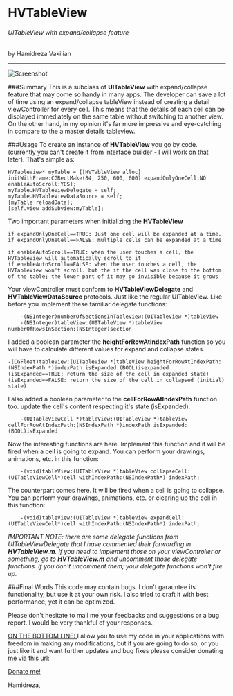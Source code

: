 HVTableView
===========
###### UITableView with expand/collapse feature
by Hamidreza Vakilian

------

![Screenshot](http://www.infracyber.com/private/github/HVTableView/screenshot.jpg)

###Summary
This is a subclass of **UITableView** with expand/collapse feature that may come so handy in many apps.	The developer can save a lot of time using an expand/collapse tableView instead of creating a detail viewController for every cell. This means that the details of each cell can be displayed immediately on the same table without switching to another view. On the other hand, in my opinion it's far more impressive and eye-catching in compare to the a master details tableview.

###Usage
To create an instance of **HVTableView** you go by code. (currently you can't create it from interface builder - I will work on that later). That's simple as:

	HVTableView* myTable = [[HVTableView alloc] initWithFrame:CGRectMake(84, 250, 600, 600) expandOnlyOneCell:NO enableAutoScroll:YES];
	myTable.HVTableViewDelegate = self;
	myTable.HVTableViewDataSource = self;
	[myTable reloadData];
	[self.view addSubview:myTable];

Two important parameters when initializing the **HVTableView**

	if expandOnlyOneCell==TRUE: Just one cell will be expanded at a time.
	if expandOnlyOneCell==FALSE: multiple cells can be expanded at a time

	if enableAutoScroll==TRUE: when the user touches a cell, the HVTableView will automatically scroll to it
	if enableAutoScroll==FALSE: when the user touches a cell, the HVTableView won't scroll. but the if the cell was close to the bottom of the table; the lower part of it may go invisible because it grows


Your viewController must conform to **HVTableViewDelegate** and **HVTableViewDataSource** protocols. Just like the regular UITableView.
Like before you implement these familiar delegate functions:

		-(NSInteger)numberOfSectionsInTableView:(UITableView *)tableView
		-(NSInteger)tableView:(UITableView *)tableView numberOfRowsInSection:(NSInteger)section

I added a boolean parameter the **heightForRowAtIndexPath** function so you will have to calculate different values for expand and collapse states.

	-(CGFloat)tableView:(UITableView *)tableView heightForRowAtIndexPath:(NSIndexPath *)indexPath isExpanded:(BOOL)isexpanded
	(isExpanded==TRUE: return the size of the cell in expanded state)
	(isExpanded==FALSE: return the size of the cell in collapsed (initial) state)

I also added a boolean parameter to the **cellForRowAtIndexPath** function too. update the cell's content respecting it's state (isExpanded):

		-(UITableViewCell *)tableView:(UITableView *)tableView cellForRowAtIndexPath:(NSIndexPath *)indexPath isExpanded:(BOOL)isExpanded


Now the interesting functions are here. Implement this function and it will be fired when a cell is going to expand. You can perform your drawings, animations, etc. in this function:

		-(void)tableView:(UITableView *)tableView collapseCell: (UITableViewCell*)cell withIndexPath:(NSIndexPath*) indexPath;

The counterpart comes here. It will be fired when a cell is going to collapse. You can perform your drawings, animations, etc. or clearing up the cell in this function:

		-(void)tableView:(UITableView *)tableView expandCell: (UITableViewCell*)cell withIndexPath:(NSIndexPath*) indexPath;

*IMPORTANT NOTE: there are some delegate functions from UITableViewDelegate that I have commented their forwarding in **HVTableView.m**. If you need to implement those on your viewController or something, go to **HVTableView.m** and uncomment those delegate functions. If you don't uncomment them; your delegate functions won't fire up.*

###Final Words
This code may contain bugs. I don't garauntee its functionality, but use it at your own risk. I also tried to craft it with best performance, yet it can be optimized.

Please don't hesitate to mail me your feedbacks and suggestions or a bug report. I would be very thankful of your responses.

<u>ON THE BOTTOM LINE: </u> I allow you to use my code in your applications with freedom in making any modifications, but if you are going to do so, or you just like it and want further updates and bug fixes please consider donating me via this url:

[Donate me!](https://www.paypal.com/cgi-bin/webscr?cmd=_donations&business=xerxes235%40yahoo%2ecom&lc=AE&item_name=Hamidreza%20Vakilian&item_number=HVTableView%20donation&currency_code=USD&bn=PP%2dDonationsBF%3abtn_donateCC_LG%2egif%3aNonHosted)



Hamidreza,

